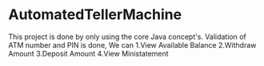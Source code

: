 # AutomatedTellerMachine
This project is done by only using the core Java concept's.
Validation of ATM number and PIN is done, We can
1.View Available Balance
2.Withdraw Amount
3.Deposit Amount
4.View Ministatement

